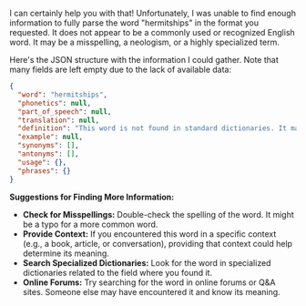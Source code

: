 I can certainly help you with that! Unfortunately, I was unable to find enough information to fully parse the word "hermitships" in the format you requested. It does not appear to be a commonly used or recognized English word. It may be a misspelling, a neologism, or a highly specialized term.

Here's the JSON structure with the information I could gather. Note that many fields are left empty due to the lack of available data:

```json
{
  "word": "hermitships",
  "phonetics": null,
  "part_of_speech": null,
  "translation": null,
  "definition": "This word is not found in standard dictionaries. It may be a misspelling, a neologism, or a specialized term. Further context is needed to determine its meaning.",
  "example": null,
  "synonyms": [],
  "antonyms": [],
  "usage": {},
  "phrases": {}
}
```

**Suggestions for Finding More Information:**

*   **Check for Misspellings:** Double-check the spelling of the word. It might be a typo for a more common word.
*   **Provide Context:** If you encountered this word in a specific context (e.g., a book, article, or conversation), providing that context could help determine its meaning.
*   **Search Specialized Dictionaries:** Look for the word in specialized dictionaries related to the field where you found it.
*   **Online Forums:** Try searching for the word in online forums or Q&A sites. Someone else may have encountered it and know its meaning.
 